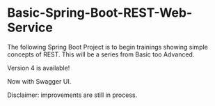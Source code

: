 # Basic-Spring-Boot-REST-Web-Service
The following Spring Boot Project is to begin trainings showing simple concepts of REST. This will be a series from Basic too Advanced.

Version 4 is available! 

Now with Swagger UI. 

Disclaimer: improvements are still in process. 
